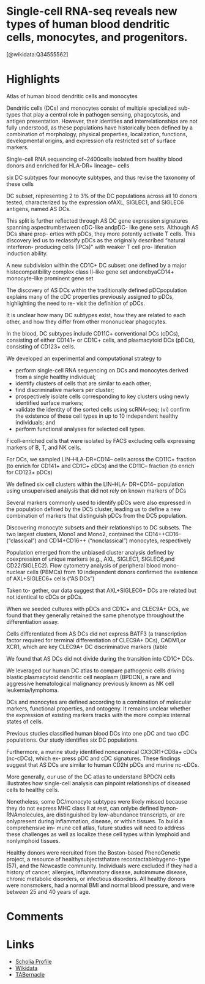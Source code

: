 
Single-cell RNA-seq reveals new types of human blood dendritic cells, monocytes, and progenitors.
=================================================================================================
  
  [@wikidata:Q34555562]  

# Highlights

Atlas of human blood dendritic cells and monocytes

Dendritic cells (DCs) and monocytes consist of multiple specialized sub- types that play a central role in pathogen sensing, phagocytosis, and antigen presentation. However, their identities and interrelationships are not fully understood, as these populations have historically been defined by a combination of morphology, physical properties, localization, functions, developmental origins, and expression ofa restricted set of surface markers.

Single-cell RNA sequencing of~2400cells isolated from healthy blood donors and enriched for HLA-DR+ lineage− cells

six DC subtypes
four monocyte subtypes, and thus revise the taxonomy of these cells

DC subset, representing 2 to 3% of the DC populations across all 10 donors tested, characterized by the expression ofAXL, SIGLEC1, and SIGLEC6 antigens, named AS DCs.

This split is further reflected through AS DC gene expression signatures spanning aspectrumbetween cDC-like andpDC- like gene sets. Although AS DCs share prop- erties with pDCs, they more potently activate T cells. This discovery led us to reclassify pDCs as the originally described “natural interferon- producing cells (IPCs)” with weaker T cell pro- liferation induction ability.

A new subdivision within the CD1C+ DC subset: one defined by a major histocompatibility complex class II–like gene set andonebyaCD14+ monocyte–like prominent gene set

The discovery of AS DCs within the traditionally defined pDCpopulation explains many of the cDC properties previously assigned to pDCs, highlighting the need to re- visit the definition of pDCs.

It is unclear how many DC subtypes exist, how they are related to each other, and how they differ from other mononuclear phagocytes.

In the blood, DC subtypes include CD11C+ conventional DCs (cDCs), consisting of either CD141+ or CD1C+ cells, and plasmacytoid DCs (pDCs), consisting of CD123+ cells.

We developed an experimental and computational strategy to 
- perform single-cell RNA sequencing on DCs and monocytes derived from a single healthy individual;
- identify clusters of cells that are similar to each other; 
- find discriminative markers per cluster; 
- prospectively isolate cells corresponding to key clusters using newly identified surface markers; 
- validate the identity of the sorted cells using scRNA-seq; (vi) confirm the existence of these cell types in up to 10 independent healthy individuals; and 
- perform functional analyses for selected cell types.

Ficoll-enriched cells that were isolated by FACS excluding cells expressing markers of B, T, and NK cells.

For DCs, we sampled LIN–HLA-DR+CD14– cells across the CD11C+ fraction (to enrich for CD141+ and CD1C+ cDCs) and the CD11C– fraction (to enrich for CD123+ pDCs)

We defined six cell clusters within the LIN–HLA- DR+CD14– population using unsupervised analysis that did not rely on known markers of DCs

Several markers commonly used to identify pDCs were also expressed in the population defined by the DC5 cluster, leading us to define a new combination of markers that distinguish pDCs from the DC5 population. 

Discovering monocyte subsets and their relationships to DC subsets. The two largest clusters, Mono1 and Mono2, contained the CD14++CD16– (“classical”) and CD14+CD16++ (“nonclassical”) monocytes, respectively

Population emerged from the unbiased cluster analysis defined by coexpression of unique markers (e.g., AXL, SIGLEC1, SIGLEC6,and CD22/SIGLEC2). Flow cytometry analysis of peripheral blood mono- nuclear cells (PBMCs) from 10 independent donors confirmed the existence of AXL+SIGLEC6+ cells (“AS DCs”)

Taken to- gether, our data suggest that AXL+SIGLEC6+ DCs are related but not identical to cDCs or pDCs.

When we seeded cultures with pDCs and CD1C+ and CLEC9A+ DCs, we found that they generally retained the same phenotype throughout the differentiation assay.

Cells differentiated from AS DCs did not express BATF3 (a transcription factor required for terminal differentiation of CLEC9A+ DCs), CADM1,or XCR1, which are key CLEC9A+ DC discriminative markers (table
 
We found that AS DCs did not divide during the transition into CD1C+ DCs.

We leveraged our human DC atlas to compare pathogenic cells driving blastic plasmacytoid dendritic cell neoplasm (BPDCN), a rare and aggressive hematological malignancy previously known as NK cell leukemia/lymphoma.

DCs and monocytes are defined according to a combination of molecular markers, functional properties, and ontogeny. It remains unclear whether the expression of existing markers tracks with the more complex internal states of cells.

Previous studies classified human blood DCs into one pDC and two cDC populations. Our study identifies six DC populations.

Furthermore, a murine study identified noncanonical CX3CR1+CD8a+ cDCs (nc-cDCs), which ex- press pDC and cDC signatures. These findings suggest that AS DCs are similar to human CD2hi pDCs and murine nc-cDCs.

More generally, our use of the DC atlas to understand BPDCN cells illustrates how single-cell analysis can pinpoint relationships of diseased cells to healthy cells.

Nonetheless, some DC/monocyte subtypes were likely missed because they do not express MHC class II at rest, can onlybe defined bynon-RNAmolecules, are distinguished by low-abundance transcripts, or are onlypresent during inflammation, disease, or within tissues. To build a comprehensive im- mune cell atlas, future studies will need to address these challenges as well as localize these cell types within lymphoid and nonlymphoid tissues.

Healthy donors were recruited from the Boston-based PhenoGenetic project, a resource of healthysubjectsthatare recontactablebygeno- type (57), and the Newcastle community. Individuals were excluded if they had a history of cancer, allergies, inflammatory disease, autoimmune disease, chronic metabolic disorders, or infectious disorders. All healthy donors were nonsmokers, had a normal BMI and normal blood pressure, and were between 25 and 40 years of age.


# Comments

# Links
  
 * [Scholia Profile](https://scholia.toolforge.org/work/Q34555562)  
 * [Wikidata](https://www.wikidata.org/wiki/Q34555562)  
 * [TABernacle](https://tabernacle.toolforge.org/?#/tab/manual/Q34555562/P921%3BP4510)  
